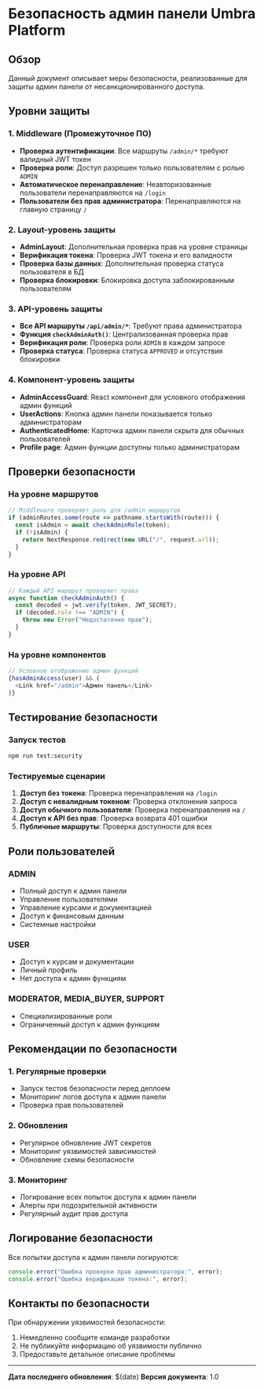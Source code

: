 # Безопасность админ панели Umbra Platform

## Обзор

Данный документ описывает меры безопасности, реализованные для защиты админ панели от несанкционированного доступа.

## Уровни защиты

### 1. Middleware (Промежуточное ПО)

- **Проверка аутентификации**: Все маршруты `/admin/*` требуют валидный JWT токен
- **Проверка роли**: Доступ разрешен только пользователям с ролью `ADMIN`
- **Автоматическое перенаправление**: Неавторизованные пользователи перенаправляются на `/login`
- **Пользователи без прав администратора**: Перенаправляются на главную страницу `/`

### 2. Layout-уровень защиты

- **AdminLayout**: Дополнительная проверка прав на уровне страницы
- **Верификация токена**: Проверка JWT токена и его валидности
- **Проверка базы данных**: Дополнительная проверка статуса пользователя в БД
- **Проверка блокировки**: Блокировка доступа заблокированным пользователям

### 3. API-уровень защиты

- **Все API маршруты `/api/admin/*`**: Требуют права администратора
- **Функция `checkAdminAuth()`**: Централизованная проверка прав
- **Верификация роли**: Проверка роли `ADMIN` в каждом запросе
- **Проверка статуса**: Проверка статуса `APPROVED` и отсутствия блокировки

### 4. Компонент-уровень защиты

- **AdminAccessGuard**: React компонент для условного отображения админ функций
- **UserActions**: Кнопка админ панели показывается только администраторам
- **AuthenticatedHome**: Карточка админ панели скрыта для обычных пользователей
- **Profile page**: Админ функции доступны только администраторам

## Проверки безопасности

### На уровне маршрутов

```typescript
// Middleware проверяет роль для /admin маршрутов
if (adminRoutes.some(route => pathname.startsWith(route))) {
  const isAdmin = await checkAdminRole(token);
  if (!isAdmin) {
    return NextResponse.redirect(new URL("/", request.url));
  }
}
```

### На уровне API

```typescript
// Каждый API маршрут проверяет права
async function checkAdminAuth() {
  const decoded = jwt.verify(token, JWT_SECRET);
  if (decoded.role !== "ADMIN") {
    throw new Error("Недостаточно прав");
  }
}
```

### На уровне компонентов

```typescript
// Условное отображение админ функций
{hasAdminAccess(user) && (
  <Link href="/admin">Админ панель</Link>
)}
```

## Тестирование безопасности

### Запуск тестов

```bash
npm run test:security
```

### Тестируемые сценарии

1. **Доступ без токена**: Проверка перенаправления на `/login`
2. **Доступ с невалидным токеном**: Проверка отклонения запроса
3. **Доступ обычного пользователя**: Проверка перенаправления на `/`
4. **Доступ к API без прав**: Проверка возврата 401 ошибки
5. **Публичные маршруты**: Проверка доступности для всех

## Роли пользователей

### ADMIN
- Полный доступ к админ панели
- Управление пользователями
- Управление курсами и документацией
- Доступ к финансовым данным
- Системные настройки

### USER
- Доступ к курсам и документации
- Личный профиль
- Нет доступа к админ функциям

### MODERATOR, MEDIA_BUYER, SUPPORT
- Специализированные роли
- Ограниченный доступ к админ функциям

## Рекомендации по безопасности

### 1. Регулярные проверки
- Запуск тестов безопасности перед деплоем
- Мониторинг логов доступа к админ панели
- Проверка прав пользователей

### 2. Обновления
- Регулярное обновление JWT секретов
- Мониторинг уязвимостей зависимостей
- Обновление схемы безопасности

### 3. Мониторинг
- Логирование всех попыток доступа к админ панели
- Алерты при подозрительной активности
- Регулярный аудит прав доступа

## Логирование безопасности

Все попытки доступа к админ панели логируются:

```typescript
console.error("Ошибка проверки прав администратора:", error);
console.error("Ошибка верификации токена:", error);
```

## Контакты по безопасности

При обнаружении уязвимостей безопасности:
1. Немедленно сообщите команде разработки
2. Не публикуйте информацию об уязвимости публично
3. Предоставьте детальное описание проблемы

---

**Дата последнего обновления**: $(date)
**Версия документа**: 1.0
